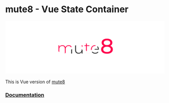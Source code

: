 
# mute8 - Vue State Container
![mute8](https://raw.githubusercontent.com/PawelJastrzebski/mute8/main/documentation/mut8.svg)

This is Vue version of [mute8](https://www.npmjs.com/package/mute8)

### [Documentation](https://paweljastrzebski.github.io/mute8)